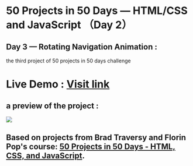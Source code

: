 # 50 Projects in 50 Days — HTML/CSS and JavaScript （Day 2）
## Day 3 — Rotating Navigation Animation :

the third project of 50 projects in 50 days challenge

# Live Demo : <a href="https://abdellahak.github.io/50projects50days-Day3/">Visit link</a>

## a preview of the project :

![](https://github.com/abdellahak/50projects50days-Day3/blob/main/Day3Project.gif)

## Based on projects from Brad Traversy and Florin Pop's course: <a href="https://50projects50days.com">50 Projects in 50 Days - HTML, CSS, and JavaScript</a>.
